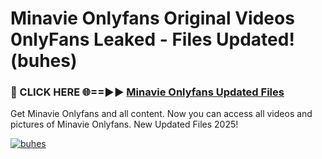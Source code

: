 # Minavie Onlyfans Original Videos 0nlyFans Leaked - Files Updated! (buhes)

<h3>🔴 CLICK HERE 🌐==►► <a href="https://tinyurl.com/2jnfzry5" rel="nofollow">Minavie Onlyfans Updated Files</a></h3>

Get Minavie Onlyfans and all content. Now you can access all videos and pictures of Minavie Onlyfans. New Updated Files 2025!

[![buhes](https://i.imgur.com/GyGTBgg.gif)](https://tinyurl.com/2jnfzry5)
